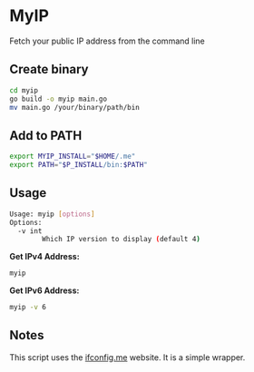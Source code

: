 # MyIP

Fetch your public IP address from the command line

## Create binary

```bash
cd myip
go build -o myip main.go
mv main.go /your/binary/path/bin
```

## Add to PATH

```zsh
export MYIP_INSTALL="$HOME/.me"
export PATH="$P_INSTALL/bin:$PATH"
```

## Usage

```bash
Usage: myip [options]
Options:
  -v int
    	Which IP version to display (default 4)
```

**Get IPv4 Address:**
```bash
myip
```

**Get IPv6 Address:**
```bash
myip -v 6
```


## Notes

This script uses the [ifconfig.me](https://ifconfig.me) website. It is a simple wrapper.
